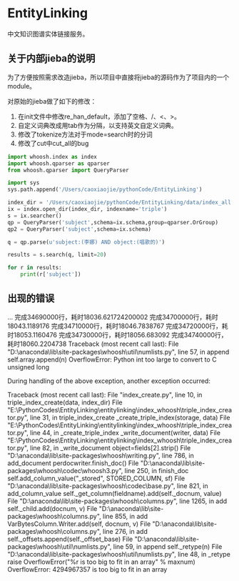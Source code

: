 # EntityLinking

中文知识图谱实体链接服务。

## 关于内部jieba的说明

为了方便按照需求改造jieba，所以项目中直接将jieba的源码作为了项目内的一个module。

对原始的jieba做了如下的修改：

1. 在init文件中修改re_han_default，添加了空格、/、<、>。
2. 自定义词典改成用tab作为分隔，以支持英文自定义词典。
3. 修改了tokenize方法对于mode=search时的分词
4. 修改了cut中cut_all的bug

```python
import whoosh.index as index
import whoosh.qparser as qparser
from whoosh.qparser import QueryParser

import sys
sys.path.append('/Users/caoxiaojie/pythonCode/EntityLinking')

index_dir = '/Users/caoxiaojie/pythonCode/EntityLinking/data/index_all'
ix = index.open_dir(index_dir, indexname='triple')
s = ix.searcher()
qp = QueryParser('subject',schema=ix.schema,group=qparser.OrGroup)
qp2 = QueryParser('subject',schema=ix.schema)

q = qp.parse(u'subject:(李娜) AND object:(唱歌的)')

results = s.search(q, limit=20)

for r in results:
    print(r['subject'])

```

## 出现的错误

...
完成34690000行，耗时18036.621724200002
完成34700000行，耗时18043.1189176
完成34710000行，耗时18046.7838767
完成34720000行，耗时18053.1160476
完成34730000行，耗时18056.683092
完成34740000行，耗时18060.2204738
Traceback (most recent call last):
  File "D:\anaconda\lib\site-packages\whoosh\util\numlists.py", line 57, in append
    self.array.append(n)
OverflowError: Python int too large to convert to C unsigned long

During handling of the above exception, another exception occurred:

Traceback (most recent call last):
  File "index_create.py", line 10, in <module>
    triple_index_create(data, index_dir)
  File "E:\PythonCodes\EntityLinking\entitylinking\index_whoosh\triple_index_creator.py", line 31, in triple_index_create
    _create_triple_index(storage, data)
  File "E:\PythonCodes\EntityLinking\entitylinking\index_whoosh\triple_index_creator.py", line 44, in _create_triple_index
    _write_document(writer, data)
  File "E:\PythonCodes\EntityLinking\entitylinking\index_whoosh\triple_index_creator.py", line 82, in _write_document
    object=fields[2].strip()
  File "D:\anaconda\lib\site-packages\whoosh\writing.py", line 786, in add_document
    perdocwriter.finish_doc()
  File "D:\anaconda\lib\site-packages\whoosh\codec\whoosh3.py", line 250, in finish_doc
    self.add_column_value("_stored", STORED_COLUMN, sf)
  File "D:\anaconda\lib\site-packages\whoosh\codec\base.py", line 821, in add_column_value
    self._get_column(fieldname).add(self._docnum, value)
  File "D:\anaconda\lib\site-packages\whoosh\columns.py", line 1265, in add
    self._child.add(docnum, v)
  File "D:\anaconda\lib\site-packages\whoosh\columns.py", line 855, in add
    VarBytesColumn.Writer.add(self, docnum, v)
  File "D:\anaconda\lib\site-packages\whoosh\columns.py", line 276, in add
    self._offsets.append(self._offset_base)
  File "D:\anaconda\lib\site-packages\whoosh\util\numlists.py", line 59, in append
    self._retype(n)
  File "D:\anaconda\lib\site-packages\whoosh\util\numlists.py", line 48, in _retype
    raise OverflowError("%r is too big to fit in an array" % maxnum)
OverflowError: 4294967357 is too big to fit in an array

